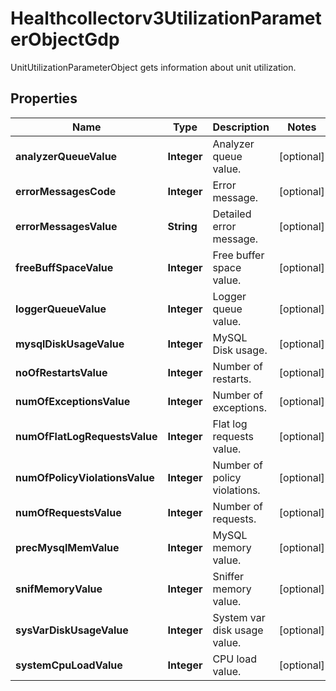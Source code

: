 

# Healthcollectorv3UtilizationParameterObjectGdp

UnitUtilizationParameterObject gets information about unit utilization.

## Properties

| Name | Type | Description | Notes |
|------------ | ------------- | ------------- | -------------|
|**analyzerQueueValue** | **Integer** | Analyzer queue value. |  [optional] |
|**errorMessagesCode** | **Integer** | Error message. |  [optional] |
|**errorMessagesValue** | **String** | Detailed error message. |  [optional] |
|**freeBuffSpaceValue** | **Integer** | Free buffer space value. |  [optional] |
|**loggerQueueValue** | **Integer** | Logger queue value. |  [optional] |
|**mysqlDiskUsageValue** | **Integer** | MySQL Disk usage. |  [optional] |
|**noOfRestartsValue** | **Integer** | Number of restarts. |  [optional] |
|**numOfExceptionsValue** | **Integer** | Number of exceptions. |  [optional] |
|**numOfFlatLogRequestsValue** | **Integer** | Flat log requests value. |  [optional] |
|**numOfPolicyViolationsValue** | **Integer** | Number of policy violations. |  [optional] |
|**numOfRequestsValue** | **Integer** | Number of requests. |  [optional] |
|**precMysqlMemValue** | **Integer** | MySQL memory value. |  [optional] |
|**snifMemoryValue** | **Integer** | Sniffer memory value. |  [optional] |
|**sysVarDiskUsageValue** | **Integer** | System var disk usage value. |  [optional] |
|**systemCpuLoadValue** | **Integer** | CPU load value. |  [optional] |



